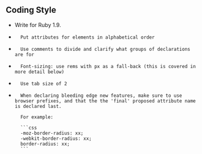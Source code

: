 ## Coding Style

-   Write for Ruby 1.9.

-		Put attributes for elements in alphabetical order

-		Use comments to divide and clarify what groups of declarations are for

-		Font-sizing: use rems with px as a fall-back (this is covered in more detail below) 

-		Use tab size of 2

-		When declaring bleeding edge new features, make sure to use browser prefixes, and that the the 'final' proposed attribute name is declared last.

		For example:

		```css
		-moz-border-radius: xx;
		-webkit-border-radius: xx;
		border-radius: xx;
		```

